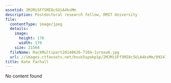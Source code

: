 ```yaml
---
assetid: 2MJMiSFfSMI8cSUiA4ksMm
description: Postdoctoral research fellow, RMIT University
file:
  contentType: image/jpeg
  details:
    image:
      height: 170
      width: 170
    size: 21564
  fileName: RackMultipart20140626-7104-1uroxw6.jpg
  url: //images.ctfassets.net/bsux5spekp1p/2MJMiSFfSMI8cSUiA4ksMm/99241e911ede87622b19fbe64a414e83/RackMultipart20140626-7104-1uroxw6.jpg
title: Kate Farhall
---
```

No content found
